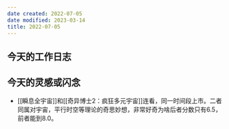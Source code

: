 ```yaml
---
date created: 2022-07-05
date modified: 2023-03-14
title: 2022-07-05
---
```


## 今天的工作日志

## 今天的灵感或闪念

- [[瞬息全宇宙]]和[[奇异博士2：疯狂多元宇宙]]连看，同一时间段上市。二者同属对宇宙，平行时空等理论的奇思妙想，非常好奇为啥后者分数只有6.5，前者能到8.0。
